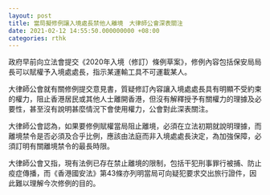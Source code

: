```yaml
---
layout: post
title: 當局擬修例讓入境處長禁他人離境　大律師公會深表關注
date: 2021-02-12 14:55:50.000000000 +08:00
categories: rthk
---
```


政府早前向立法會提交《2020年入境（修訂）條例草案》，修例內容包括保安局局長可以賦權予入境處處長，指示某運輸工具不可運載某人。

大律師公會就有關修例提交意見書，質疑修訂內容讓入境處處長具有明顯不受約束的權力，阻止香港居民或其他人士離開香港，但沒有解釋授予有關權力的理據及必要性，甚至沒有說明甚麼情況下會使用權力，公會對此深表關注。

大律師公會認為，如果要修例賦權當局阻止離境，必須在立法初期就說明理據，而離境禁令是否必須及合乎比例，應該由法庭而非入境處處長決定，為加強保障，必須訂明有關離境禁令的最長時限。

大律師公會又指，現有法例已存在禁止離境的限制，包括干犯刑事罪行被捕、防止疫症傳播，而《香港國安法》第43條亦列明當局可向疑犯要求交出旅行證件，因此難以理解今次修例的目的。
